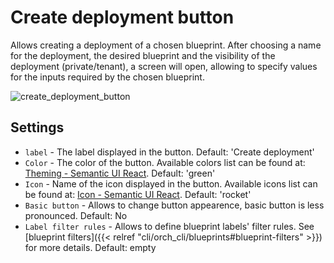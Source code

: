 # Create deployment button
Allows creating a deployment of a chosen blueprint. After choosing a name for the deployment, the desired blueprint and the visibility of the deployment (private/tenant), a screen will open, allowing to specify values for the inputs required by the chosen blueprint.

![create_deployment_button]( /images/ui/widgets/create_deployment_button.png )


## Settings

* `label` - The label displayed in the button. Default: 'Create deployment'
* `Color` - The color of the button. Available colors list can be found
  at: [Theming - Semantic UI React](https://react.semantic-ui.com/layouts/theming). Default: 'green'
* `Icon` - Name of the icon displayed in the button. Available icons list can be found
  at: [Icon - Semantic UI React](https://react.semantic-ui.com/elements/icon). Default: 'rocket'
* `Basic button` - Allows to change button appearence, basic button is less pronounced. Default: No
* `Label filter rules` - Allows to define blueprint labels' filter rules. See [blueprint filters]({{< relref "cli/orch_cli/blueprints#blueprint-filters" >}}) for more details. Default: empty

